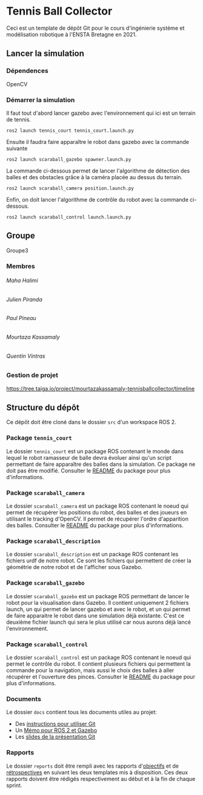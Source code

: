 # Tennis Ball Collector

Ceci est un template de dépôt Git pour le cours d'ingénierie système et modélisation robotique à l'ENSTA Bretagne en 2021.

## Lancer la simulation

### Dépendences

OpenCV

### Démarrer la simulation

Il faut tout d'abord lancer gazebo avec l'environnement qui ici est un terrain de tennis.
```
ros2 launch tennis_court tennis_court.launch.py
```
Ensuite il faudra faire apparaître le robot dans gazebo avec la commande suivante
```
ros2 launch scaraball_gazebo spawner.launch.py
```
La commande ci-dessous permet de lancer l'algorithme de détection des balles et des obstacles grâce à la caméra placée au dessus du terrain.
```
ros2 launch scaraball_camera position.launch.py
```
Enfin, on doit lancer l'algorithme de contrôle du robot avec la commande ci-dessous.
```
ros2 launch scaraball_control launch.launch.py
```

## Groupe
Groupe3

### Membres
###### Maha Halimi
###### Julien Piranda
###### Paul Pineau
###### Mourtaza Kassamaly
###### Quentin Vintras

### Gestion de projet

https://tree.taiga.io/project/mourtazakassamaly-tennisballcollector/timeline

## Structure du dépôt

Ce dépôt doit être cloné dans le dossier `src` d'un workspace ROS 2.

### Package `tennis_court`

Le dossier `tennis_court` est un package ROS contenant le monde dans lequel le robot ramasseur de balle devra évoluer ainsi qu'un script permettant de faire apparaître des balles dans la simulation.
Ce package ne doit pas être modifié.
Consulter le [README](tennis_court/README.md) du package pour plus d'informations.

### Package `scaraball_camera`

Le dossier `scaraball_camera` est un package ROS contenant le noeud qui permet de récupérer les positions du robot, des balles et des joueurs en utilisant le tracking d'OpenCV. Il permet de récupérer l'ordre d'apparition des balles.
Consulter le [README](scaraball_camera/README.md) du package pour plus d'informations.

### Package `scaraball_description`

Le dossier `scaraball_description` est un package ROS contenant les fichiers urdf de notre robot. Ce sont les fichiers qui permettent de créer la géométrie de notre robot et de l'afficher sous Gazebo.

### Package `scaraball_gazebo`

Le dossier `scaraball_gazebo` est un package ROS permettant de lancer le robot pour la visualisation dans Gazebo. Il contient uniquement 2 fichiers launch, un qui permet de lancer gazebo et avec le robot, et un qui permet de faire apparaitre le robot dans une simulation déjà existante. C'est ce deuxième fichier launch qui sera le plus utilisé car nous aurons déjà lancé l'environnement.

### Package `scaraball_control`

Le dossier `scaraball_control` est un package ROS contenant le noeud qui permet le contrôle du robot. Il contient plusieurs fichiers qui permettent la commande pour la navigation, mais aussi le choix des balles à aller récupérer et l'ouverture des pinces.
Consulter le [README](scaraball_control/README.md) du package pour plus d'informations.

### Documents

Le dossier `docs` contient tous les documents utiles au projet:
- Des [instructions pour utiliser Git](docs/GitWorkflow.md)
- Un [Mémo pour ROS 2 et Gazebo](docs/Memo_ROS2.pdf)
- Les [slides de la présentation Git](docs/GitPresentation.pdf)

### Rapports

Le dossier `reports` doit être rempli avec les rapports d'[objectifs](../reports/GoalsTemplate.md) et de [rétrospectives](../reports/DebriefTemplate.md) en suivant les deux templates mis à disposition. Ces deux rapports doivent être rédigés respectivement au début et à la fin de chaque sprint.
